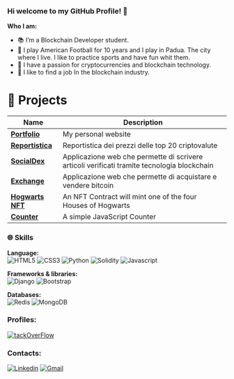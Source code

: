### Hi welcome to my GitHub Profile! 🫡

**Who I am:**
- 📚 I’m a Blockchain Developer student. 
- 🏈 I play American Football for 10 years and I play in Padua. The city where I live. I like to practice sports and have fun whit them. 
- 🔗 I have a passion for cryptocurrencies and blockchain technology.
- 📍 I like to find a job In the blockchain industry.



# 🚀 **Projects**

| Name | Description |
| --- | --- |
| <a href="https://pif50.github.io/"><b>Portfolio</b></a> | My personal website |
| <a href="https://github.com/Pif50/Progetto_Python_Pierfrancesco_Tripodi"><b>Reportistica</b></a> | Reportistica dei prezzi delle top 20 criptovalute |
| <a href="https://github.com/Pif50/progetto_dango_pierfrancesco_tripodi"><b>SocialDex</b></a> | Applicazione web che permette di scrivere articoli verificati tramite tecnologia blockchain |
| <a href="https://github.com/Pif50/progetto_mongodb_pierfrancesco_tripodi"><b>Exchange</b></a> | Applicazione web che permette di acquistare e vendere bitcoin |
| <a href="https://github.com/Pif50/Progetto-Ethereum-Web3-di-Pier-Francesco-Tripodi"><b>Hogwarts NFT</b></a> | An NFT Contract will mint one of the four Houses of Hogwarts |
| <a href="https://github.com/Pif50/Progetto-Ethereum-Web3-di-Pier-Francesco-Tripodi"><b>Counter</b></a> | A simple JavaScript Counter |

### 🌐 Skills

**Language:**
<br>
![HTML5](https://img.shields.io/badge/html5-%23E34F26.svg?style=for-the-badge&logo=html5&logoColor=white)
![CSS3](https://img.shields.io/badge/css3-%231572B6.svg?style=for-the-badge&logo=css3&logoColor=white)
![Python](https://img.shields.io/badge/python-3670A0?style=for-the-badge&logo=python&logoColor=ffdd54)
![Solidity](https://img.shields.io/badge/Solidity-%23363636.svg?style=for-the-badge&logo=solidity&logoColor=white)
![Javascript](https://img.shields.io/badge/JavaScript-323330?style=for-the-badge&logo=javascript&logoColor=F7DF1E)


**Frameworks & libraries:**
<br>
![Django](https://img.shields.io/badge/django-%23092E20.svg?style=for-the-badge&logo=django&logoColor=white)
![Bootstrap](https://img.shields.io/badge/bootstrap-%23563D7C.svg?style=for-the-badge&logo=bootstrap&logoColor=white)


**Databases:**
<br>
![Redis](https://img.shields.io/badge/redis-%23DD0031.svg?style=for-the-badge&logo=redis&logoColor=white)
![MongoDB](https://img.shields.io/badge/MongoDB-%234ea94b.svg?style=for-the-badge&logo=mongodb&logoColor=white)

### Profiles:
[![tackOverFlow](https://aleen42.github.io/badges/src/stackoverflow.svg
)](https://stackoverflow.com/users/17830991/pier-francesco?tab=topactivity)

### Contacts: 
[![Linkedin](https://img.shields.io/badge/-LinkedIn-blue?style=flat&logo=Linkedin&logoColor=white)](https://www.linkedin.com/in/pier-francesco-tripodi-073539223/)
[![Gmail](https://img.shields.io/badge/-Gmail-c14438?style=flat&logo=Gmail&logoColor=white)](mailto:pierfrancescotripodi96@gmail.com)


<!--
**Pif50/Pif50** is a ✨ _special_ ✨ repository because its `README.md` (this file) appears on your GitHub profile.

Here are some ideas to get you started:

- 🔭 I’m currently working on ...
- 🌱 I’m currently learning ...
- 👯 I’m looking to collaborate on ...
- 🤔 I’m looking for help with ...
- 💬 Ask me about ...
- 📫 How to reach me: ...
- 😄 Pronouns: ...
- ⚡ Fun fact: ...
-->
